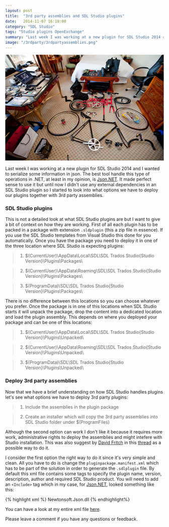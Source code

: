 ```yaml
---
layout: post
title:  "3rd party assemblies and SDL Studio plugins"
date:   2014-11-07 16:18:00
category: "SDL Studio"
tags: "Studio plugins OpenExchange"
summary: "Last week I was working at a new plugin for SDL Studio 2014 and I wanted to serialize some information in json. The best tool handle this type of operations in .NET, at least in my opinion, is Json.NET. It made perfect sense to use it but until now I didn't use any external dependencies in an SDL Studio plugin so I started to look into what options we have to deploy our plugins together with 3rd party assemblies."
image: "/3rdparty/3rdpartyassemblies.png"
---
```


<img src="/assets/images/posts/3rdparty/3rdpartyassemblies.png" alt="Hello SDL" title="Hello SDL" class="img-responsive">

<p class="dropcap">Last week I was working at a new plugin for SDL Studio 2014 and I wanted to serialize some information in json. The best tool handle this type of operations in .NET, at least in my opinion, is <a href="http://james.newtonking.com/json" target="_blank">Json.NET</a>. It made perfect sense to use it but until now I didn't use any external dependencies in an SDL Studio plugin so I started to look into what options we have to deploy our plugins together with 3rd party assemblies.</p>



### SDL Studio plugins ###

This is not a detailed look at what SDL Studio plugins are but I want to give a bit of context on how they are working. First of all each plugin has to be packed in a package with extension `.sldplugin` (this a zip file in essence). If you use the SDL Studio templates from Visual Studio this done for you automatically. Once you have the package you need to deploy it in one of the three location where SDL Studio is expecting plugins:

>1. $(CurrentUser)\AppData\Local\SDL\SDL Trados Studio\{Studio Version}\Plugins\Packages\

>2. $(CurrentUser)\AppData\Roaming\SDL\SDL Trados Studio\{Studio Version}\Plugins\Packages\

>3. $(ProgramData)\SDL\SDL Trados Studio\{Studio Version}\Plugins\Packages\

There is no difference between this locations so you can choose whatever you prefer. Once the package is in one of this locations when SDL Studio starts it will unpack the package, drop the content into a dedicated location and load the plugin assembly. This depends on where you deployed your package and can be one of this locations:

>1. $(CurrentUser)\AppData\Local\SDL\SDL Trados Studio\{Studio Version}\Plugins\Unpacked\

>2. $(CurrentUser)\AppData\Roaming\SDL\SDL Trados Studio\{Studio Version}\Plugins\Unpacked\

>3. $(ProgramData)\SDL\SDL Trados Studio\{Studio Version}\Plugins\Unpacked\

### Deploy 3rd party assemblies ###

Now that we have a brief understanding on how SDL Studio handles plugins let's see what options we have to deploy 3rd party plugins:

>1. Include the assemblies in the plugin package

>2. Create an installer which will copy the 3rd party assemblies into SDL Studio folder under $(ProgramFiles)

Although the second option can work I don't like it because it requires more work, administrative rights to deploy the assemblies and might intefere with Studio installation. This was also suggest by [David Fritch](https://community.sdl.com/members/davidfritch/default.aspx) in this [thread](https://community.sdl.com/phase_2_groups/sdl_openexchange_developers/f/39/t/3149.aspx) as a possible way to do it.

I consider the first option the right way to do it since it's very simple and clean. All you have to do is change the `pluginpackage.manifest.xml` which has to be part of the solution in order to generate the `.sdlplugin` file. By default this xml file contains some tags to specify the plugin name, version, description, author and required SDL Studio product. You will need to add an `<Include>` tag which in my case, for [Json.NET](http://james.newtonking.com/json), looked something like this:

{% highlight xml %}
<Include>
	<File>Newtonsoft.Json.dll</File>
</Include>
{% endhighlight%} 
   
You can have a look at my entire xml file [here](https://github.com/sdl/SDL-Community/blob/master/Controlled%20Machine%20Translation%20Providers/Sdl.Community.ControlledMTProviders/pluginpackage.manifest.xml#L9).

Please leave a comment if you have any questions or feedback.